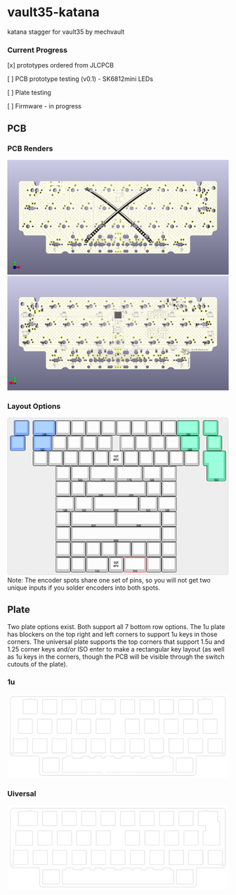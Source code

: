 # vault35-katana
 katana stagger for vault35 by mechvault

### Current Progress
[x] prototypes ordered from JLCPCB

[ ] PCB prototype testing (v0.1) - SK6812mini LEDs

[ ] Plate testing

[ ] Firmware - in progress

## PCB
### PCB Renders
![Front](https://github.com/josh-l-wang/vault35-katana/blob/main/images/pcb%20render%20front.png)
![Back](https://github.com/josh-l-wang/vault35-katana/blob/main/images/pcb%20render%20back.png)

### Layout Options
![Layouts](https://github.com/josh-l-wang/vault35-katana/blob/main/images/kle.png)
Note: The encoder spots share one set of pins, so you will not get two unique inputs if you solder encoders into both spots.

## Plate
Two plate options exist. Both support all 7 bottom row options. The 1u plate has blockers on the top right and left corners to support 1u keys in those corners. The universal plate supports the top corners that support 1.5u and 1.25 corner keys and/or ISO enter to make a rectangular key layout (as well as 1u keys in the corners, though the PCB will be visible through the switch cutouts of the plate).

### 1u
![1u](https://github.com/josh-l-wang/vault35-katana/blob/main/images/vault35_katana_plate_1u.png)

### Uiversal
![Universal](https://github.com/josh-l-wang/vault35-katana/blob/main/images/vault35_katana_plate_universal.png)